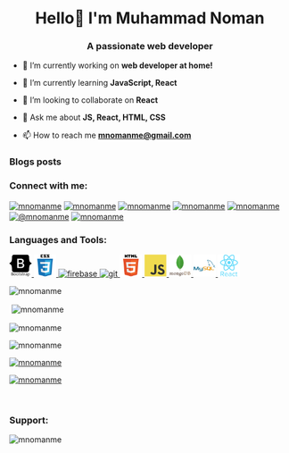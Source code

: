 <h1 align="center">Hello🌙 I'm Muhammad Noman</h1>
<h3 align="center">A passionate web developer</h3>

- 🔭 I’m currently working on **web developer at home!**

- 🌱 I’m currently learning **JavaScript, React**

- 👯 I’m looking to collaborate on **React**

- 💬 Ask me about **JS, React, HTML, CSS**

- 📫 How to reach me **mnomanme@gmail.com**

### Blogs posts
<!-- BLOG-POST-LIST:START -->
<!-- BLOG-POST-LIST:END -->

<h3 align="left">Connect with me:</h3>
<p align="left">
<a href="https://codepen.io/mnomanme" target="blank"><img align="center" src="https://raw.githubusercontent.com/rahuldkjain/github-profile-readme-generator/master/src/images/icons/Social/codepen.svg" alt="mnomanme" height="30" width="40" /></a>
<a href="https://twitter.com/mnomanme" target="blank"><img align="center" src="https://raw.githubusercontent.com/rahuldkjain/github-profile-readme-generator/master/src/images/icons/Social/twitter.svg" alt="mnomanme" height="30" width="40" /></a>
<a href="https://linkedin.com/in/mnomanme" target="blank"><img align="center" src="https://raw.githubusercontent.com/rahuldkjain/github-profile-readme-generator/master/src/images/icons/Social/linked-in-alt.svg" alt="mnomanme" height="30" width="40" /></a>
<a href="https://fb.com/mnomanme" target="blank"><img align="center" src="https://raw.githubusercontent.com/rahuldkjain/github-profile-readme-generator/master/src/images/icons/Social/facebook.svg" alt="mnomanme" height="30" width="40" /></a>
<a href="https://instagram.com/mnomanme" target="blank"><img align="center" src="https://raw.githubusercontent.com/rahuldkjain/github-profile-readme-generator/master/src/images/icons/Social/instagram.svg" alt="mnomanme" height="30" width="40" /></a>
<a href="https://medium.com/@mnomanme" target="blank"><img align="center" src="https://raw.githubusercontent.com/rahuldkjain/github-profile-readme-generator/master/src/images/icons/Social/medium.svg" alt="@mnomanme" height="30" width="40" /></a>
<a href="https://www.leetcode.com/mnomanme" target="blank"><img align="center" src="https://raw.githubusercontent.com/rahuldkjain/github-profile-readme-generator/master/src/images/icons/Social/leet-code.svg" alt="mnomanme" height="30" width="40" /></a>
</p>

<h3 align="left">Languages and Tools:</h3>
<p align="left"> <a href="https://getbootstrap.com" target="_blank" rel="noreferrer"> <img src="https://raw.githubusercontent.com/devicons/devicon/master/icons/bootstrap/bootstrap-plain-wordmark.svg" alt="bootstrap" width="40" height="40"/> </a> <a href="https://www.w3schools.com/css/" target="_blank" rel="noreferrer"> <img src="https://raw.githubusercontent.com/devicons/devicon/master/icons/css3/css3-original-wordmark.svg" alt="css3" width="40" height="40"/> </a> <a href="https://firebase.google.com/" target="_blank" rel="noreferrer"> <img src="https://www.vectorlogo.zone/logos/firebase/firebase-icon.svg" alt="firebase" width="40" height="40"/> </a> <a href="https://git-scm.com/" target="_blank" rel="noreferrer"> <img src="https://www.vectorlogo.zone/logos/git-scm/git-scm-icon.svg" alt="git" width="40" height="40"/> </a> <a href="https://www.w3.org/html/" target="_blank" rel="noreferrer"> <img src="https://raw.githubusercontent.com/devicons/devicon/master/icons/html5/html5-original-wordmark.svg" alt="html5" width="40" height="40"/> </a> <a href="https://developer.mozilla.org/en-US/docs/Web/JavaScript" target="_blank" rel="noreferrer"> <img src="https://raw.githubusercontent.com/devicons/devicon/master/icons/javascript/javascript-original.svg" alt="javascript" width="40" height="40"/> </a> <a href="https://www.mongodb.com/" target="_blank" rel="noreferrer"> <img src="https://raw.githubusercontent.com/devicons/devicon/master/icons/mongodb/mongodb-original-wordmark.svg" alt="mongodb" width="40" height="40"/> </a> <a href="https://www.mysql.com/" target="_blank" rel="noreferrer"> <img src="https://raw.githubusercontent.com/devicons/devicon/master/icons/mysql/mysql-original-wordmark.svg" alt="mysql" width="40" height="40"/> </a> <a href="https://reactjs.org/" target="_blank" rel="noreferrer"> <img src="https://raw.githubusercontent.com/devicons/devicon/master/icons/react/react-original-wordmark.svg" alt="react" width="40" height="40"/> </a> </p>

<p><img align="left" src="https://github-readme-stats.vercel.app/api/top-langs?username=mnomanme&show_icons=true&locale=en&layout=compact" alt="mnomanme" /></p>

<br>

<p>&nbsp;<img align="center" src="https://github-readme-stats.vercel.app/api?username=mnomanme&show_icons=true&locale=en" alt="mnomanme" /></p>

<p><img align="center" src="https://github-readme-streak-stats.herokuapp.com/?user=mnomanme&" alt="mnomanme" /></p>

<p align="left"> <img src="https://komarev.com/ghpvc/?username=mnomanme&label=Profile%20views&color=0e75b6&style=flat" alt="mnomanme" /> </p>

<p align="left"> <a href="https://github.com/ryo-ma/github-profile-trophy"><img src="https://github-profile-trophy.vercel.app/?username=mnomanme" alt="mnomanme" /></a> </p>

<p align="left"> <a href="https://twitter.com/mnomanme" target="blank"><img src="https://img.shields.io/twitter/follow/mnomanme?logo=twitter&style=for-the-badge" alt="mnomanme" /></a> </p>

<br>

<h3 align="left">Support:</h3>
<p><a href="https://www.buymeacoffee.com/mnomanme"> <img align="left" src="https://cdn.buymeacoffee.com/buttons/v2/default-yellow.png" height="50" width="210" alt="mnomanme" /></a></p>
